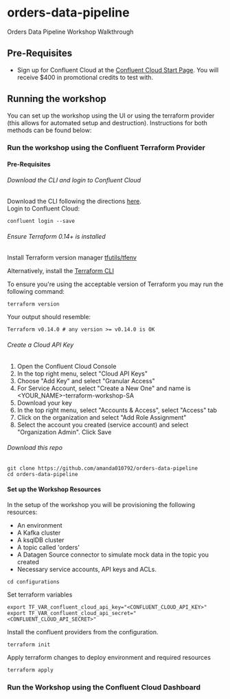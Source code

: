 # orders-data-pipeline
Orders Data Pipeline Workshop Walkthrough 

## Pre-Requisites

- Sign up for Confluent Cloud at the [Confluent Cloud Start Page](https://www.confluent.io/get-started/). You will receive $400 in promotional credits to test with. 

## Running the workshop 

You can set up the workshop using the UI or using the terraform provider (this allows for automated setup and destruction). Instructions for both methods can be found below:      

### Run the workshop using the Confluent Terraform Provider 

#### Pre-Requisites

###### Download the CLI and login to Confluent Cloud

Download the CLI following the directions [here](https://docs.confluent.io/confluent-cli/current/install.html).     
Login to Confluent Cloud: 
```
confluent login --save
```
###### Ensure Terraform 0.14+ is installed

Install Terraform version manager [tfutils/tfenv](https://github.com/tfutils/tfenv)

Alternatively, install the [Terraform CLI](https://learn.hashicorp.com/tutorials/terraform/install-cli?_ga=2.42178277.1311939475.1662583790-739072507.1660226902#install-terraform)

To ensure you're using the acceptable version of Terraform you may run the following command:
```
terraform version
```
Your output should resemble: 
```
Terraform v0.14.0 # any version >= v0.14.0 is OK
```

###### Create a Cloud API Key 

1. Open the Confluent Cloud Console
2. In the top right menu, select "Cloud API Keys"
3. Choose "Add Key" and select "Granular Access"
4. For Service Account, select "Create a New One" and name is <YOUR_NAME>-terraform-workshop-SA
5. Download your key
6. In the top right menu, select "Accounts & Access", select "Access" tab
7. Click on the organization and select "Add Role Assignment" 
8. Select the account you created (service account) and select "Organization Admin". Click Save

###### Download this repo

```
git clone https://github.com/amanda010792/orders-data-pipeline
cd orders-data-pipeline
```

#### Set up the Workshop Resources

In the setup of the workshop you will be provisioning the following resources: 
- An environment 
- A Kafka cluster 
- A ksqlDB cluster 
- A topic called 'orders' 
- A Datagen Source connector to simulate mock data in the topic you created 
- Necessary service accounts, API keys and ACLs. 

```
cd configurations
```

Set terraform variables 
```
export TF_VAR_confluent_cloud_api_key="<CONFLUENT_CLOUD_API_KEY>"
export TF_VAR_confluent_cloud_api_secret="<CONFLUENT_CLOUD_API_SECRET>" 
```

Install the confluent providers from the configuration.
```
terraform init
```

Apply terraform changes to deploy environment and required resources
```
terraform apply
```



### Run the Workshop using the Confluent Cloud Dashboard   
